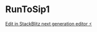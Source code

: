 # RunToSip1

[Edit in StackBlitz next generation editor ⚡️](https://stackblitz.com/~/github.com/AlexandruDuta23/RunToSip1)